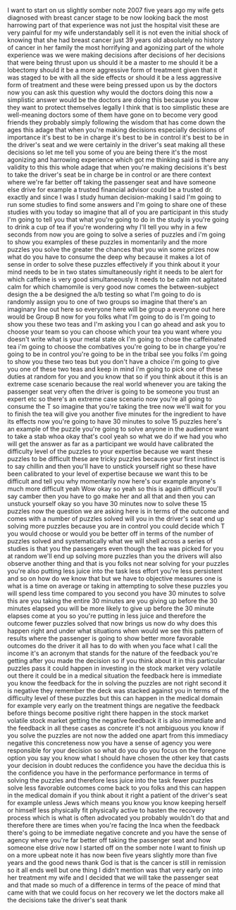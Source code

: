 
I want to start on us slightly somber
note 2007 five years ago my wife gets
diagnosed with breast cancer stage to be
now looking back the most harrowing part
of that experience was not just the
hospital visit these are very painful
for my wife understandably sell it is
not even the initial shock of knowing
that she had breast cancer just 39 years
old absolutely no history of cancer in
her family the most horrifying and
agonizing part of the whole experience
was we were making decisions after
decisions of her decisions that were
being thrust upon us should it be a
master to me should it be a lobectomy
should it be a more aggressive form of
treatment given that it was staged to be
with all the side effects or should it
be a less aggressive form of treatment
and these were being pressed upon us by
the doctors now you can ask this
question why would the doctors doing
this now a simplistic answer would be
the doctors are doing this because you
know they want to protect themselves
legally I think that is too simplistic
these are well-meaning doctors some of
them have gone on to become very good
friends they probably simply following
the wisdom that has come down the ages
this adage that when you&#39;re making
decisions especially decisions of
importance it&#39;s best to be in charge
it&#39;s best to be in control it&#39;s best to
be in the driver&#39;s seat and we were
certainly in the driver&#39;s seat making
all these decisions so let me tell you
some of you are being there it&#39;s the
most agonizing and harrowing experience
which got me thinking said is there any
validity to this this whole adage that
when you&#39;re making decisions it&#39;s best
to take the driver&#39;s seat be in charge
be in control or are there context where
we&#39;re far better off taking the
passenger seat and have someone else
drive for example a trusted financial
advisor could be a trusted dr. exactly
and since I was I study human
decision-making I said I&#39;m going to run
some studies to find some answers and
I&#39;m going to share one of these studies
with you today so imagine that all of
you are participant
in this study I&#39;m going to tell you that
what you&#39;re going to do in the study is
you&#39;re going to drink a cup of tea if
you&#39;re wondering why I&#39;ll tell you why
in a few seconds from now you are going
to solve a series of puzzles and i&#39;m
going to show you examples of these
puzzles in momentarily and the more
puzzles you solve the greater the
chances that you win some prizes now
what do you have to consume the deep why
because it makes a lot of sense in order
to solve these puzzles effectively if
you think about it your mind needs to be
in two states simultaneously right it
needs to be alert for which caffeine is
very good simultaneously it needs to be
calm not agitated calm for which
chamomile is very good now comes the
between-subject design the a be designed
the a/b testing so what I&#39;m going to do
is randomly assign you to one of two
groups so imagine that there&#39;s an
imaginary line out here so everyone here
will be group a everyone out here would
be Group B now for you folks what I&#39;m
going to do is I&#39;m going to show you
these two teas and I&#39;m asking you I can
go ahead and ask you to choose your team
so you can choose which your tea you
want where you doesn&#39;t write what is
your metal state ok I&#39;m going to chose
the caffeinated tea i&#39;m going to choose
the combatives you&#39;re going to be in
charge you&#39;re going to be in control
you&#39;re going to be in the tribal see you
folks i&#39;m going to show you these two
teas but you don&#39;t have a choice i&#39;m
going to give you one of these two teas
and keep in mind i&#39;m going to pick one
of these duties at random for you and
you know that so if you think about it
this is an extreme case scenario because
the real world whenever you are taking
the passenger seat very often the driver
is going to be someone you trust an
expert etc so there&#39;s an extreme case
scenario now you&#39;re all going to consume
the T so imagine that you&#39;re taking the
tree now we&#39;ll wait for you to finish
the tea will give you another five
minutes for the ingredient to have its
effects now you&#39;re going to have 30
minutes to solve 15 puzzles here&#39;s an
example of the puzzle you&#39;re going to
solve anyone in the audience want to
take a stab
whoa okay that&#39;s cool yeah so what we do
if we had you who will get the answer as
far as a participant we would have
calibrated the difficulty level of the
puzzles to your expertise because we
want these puzzles to be difficult these
are tricky puzzles because your first
instinct is to say chillin and then
you&#39;ll have to unstick yourself right so
these have been calibrated to your level
of expertise because we want this to be
difficult and tell you why momentarily
now here&#39;s our example anyone&#39;s much
more difficult yeah Wow okay so yeah so
this is again difficult you&#39;ll say
camber then you have to go make her and
all that and then you can unstuck
yourself okay so you have 30 minutes now
to solve these 15 puzzles now the
question we are asking here is in terms
of the outcome and comes with a number
of puzzles solved will you in the
driver&#39;s seat end up solving more
puzzles because you are in control you
could decide which T you would choose or
would you be better off in terms of the
number of puzzles solved and
systematically what we will shell across
a series of studies is that you the
passengers even though the tea was
picked for you at random we&#39;ll end up
solving more puzzles than you the
drivers will also observe another thing
and that is you folks not near solving
for your puzzles you&#39;re also putting
less juice into the task less effort
you&#39;re less persistent and so on how do
we know that but we have to objective
measures one is what is a time on
average or taking in attempting to solve
these puzzles you will spend less time
compared to you second you have 30
minutes to solve this are you taking the
entire 30 minutes are you giving up
before the 30 minutes elapsed you will
be more likely to give up before the 30
minute elapses come at you so you&#39;re
putting in less juice and therefore the
outcome fewer puzzles solved that now
brings us now do why does this happen
right and under what situations when
would we see this pattern of results
where the passenger is going to show
better more favorable outcomes
do the driver it all has to do with when
you face what I call the income it&#39;s an
acronym that stands for the nature of
the feedback you&#39;re getting after you
made the decision so if you think about
it in this particular puzzles pass it
could happen in investing in the stock
market very volatile out there it could
be in a medical situation the feedback
here is immediate you know the feedback
for the in solving the puzzles are not
right second it is negative they
remember the deck was stacked against
you in terms of the difficulty level of
these puzzles but this can happen in the
medical domain for example very early on
the treatment things are negative the
feedback before things become positive
right there happen in the stock market
volatile stock market getting the
negative feedback it is also immediate
and the feedback in all these cases as
concrete it&#39;s not ambiguous you know if
you solve the puzzles are not now the
added one apart from this immediacy
negative this concreteness now you have
a sense of agency you were responsible
for your decision so what do you do you
focus on the foregone option you say you
know what I should have chosen the other
key
that casts your decision in doubt
reduces the confidence you have the
decidua this is the confidence you have
in the performance performance in terms
of solving the puzzles and therefore
less juice into the task fewer puzzles
solve less favorable outcomes come back
to you folks and this can happen in the
medical domain if you think about it
right a patient of the driver&#39;s seat for
example unless Jews which means you know
you know keeping herself or himself less
physically fit physically active to
hasten the recovery process which is
what is often advocated you probably
wouldn&#39;t do that and therefore there are
times when you&#39;re facing the Inca when
the feedback there&#39;s going to be
immediate negative concrete and you have
the sense of agency where you&#39;re far
better off taking the passenger seat and
how someone else drive now I started off
on the somber note I want to finish up
on a more upbeat note it has now been
five years slightly more than five years
and the good news thank God is that is
the cancer is still in remission so it
all ends well but one thing I didn&#39;t
mention was that very early on into her
treatment my wife and I decided that we
will take the passenger seat and that
made so much of a difference in terms of
the peace of mind that came with that we
could focus on her recovery we let the
doctors make all the decisions take the
driver&#39;s seat thank
